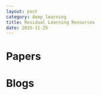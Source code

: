 ```yaml
---
layout: post
category: deep_learning
title: Residual Learning Resources
date: 2015-11-25
---
```


# Papers


# Blogs

